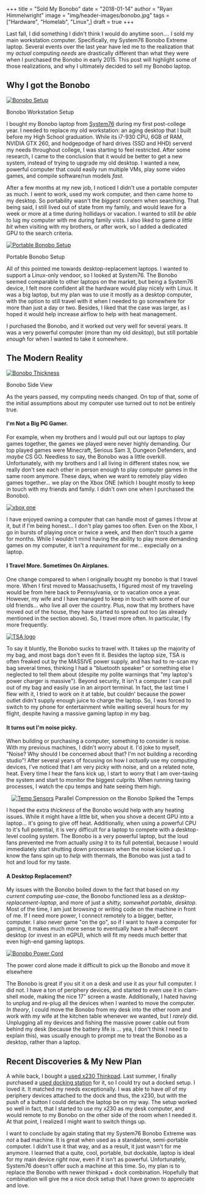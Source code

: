 +++
title  = "Sold My Bonobo"
date   = "2018-01-14"
author = "Ryan Himmelwright"
image  = "img/header-images/bonobo.jpg"
tags   = ["Hardware", "Homelab", "Linux",]
draft  = true
+++

Last fall, I did something I didn't think I would do anytime soon.... I sold my
main workstation computer. Specifically, my System76 Bonobo Extreme laptop.
Several events over the last year have led me to the realization that my
*actual* computing *needs* are drastically different than what they were when I
purchased the Bonobo in early 2015. This post will highlight some of those
realizations, and why I ultimately decided to sell my Bonobo laptop.

<!--more-->

## Why I got the Bonobo

<a href="../../img/posts/sold-bonobo/alakazam.jpg"><img alt="Bonobo Setup" src="../../img/posts/sold-bonobo/alakazam.jpg" style="max-width: 100%;"/></a>
<div id="caption">Bonobo Workstation Setup</div>


I bought my Bonobo laptop from [System76](https://www.system76.com) during my
first post-college year. I needed to replace my old workstation: an aging
desktop that I built before my High School graduation. While its i7-930 CPU,
6GB of RAM, NVIDIA GTX 260, and hodgepodge of hard drives (SSD and HHD) serverd
my needs throughout college, I was starting to feel restricted. After some
research, I came to the conclusion that it would be better to get a new system,
instead of trying to upgrade my old desktop. I wanted a new, powerful computer
that could easily run multiple VMs, play some video games, and compile
software/run models *fast*.

After a few months at my new job, I noticed I didn't use a portable computer
as much. I went to work, used my work computer, and then came home to my
desktop. So portability wasn't the *biggest* concern when searching. That being
said, I still lived out of state from my family, and would leave for a week or
more at a time during hollidays or vacation. I wanted to still *be able* to lug
my computer with me during family vists. I also liked to game *a little bit*
when visiting with my brothers, or after work, so I added a dedicated GPU to the search criteria.

<a href="../../img/posts/sold-bonobo/portable-setup.jpg"><img alt="Portable Bonobo Setup" src="../../img/posts/sold-bonobo/portable-setup.jpg" style="max-width: 100%;"/></a>
<div id="caption">Portable Bonobo Setup</div>

All of this pointed me towards desktop-replacement laptops. I wanted to support
a Linux-only vendoor, so I looked at System76. The Bonobo seemed comparable to
other laptops on the market, but being a System76 device, I felt more confident
all the hardware would play nicely with Linux. It was a big laptop, but my plan
was to use it mostly as a desktop computer, with the option to still travel with
it when I needed to go somewhere for more than just a day or two. Besides, I
liked that the case was larger, as I hoped it would help increase airflow
to help with heat management.

I purchased the Bonobo, and it worked out very well for several years. It was a
very powerful computer (more than my old *desktop*), but still portable *enough*
for when I wanted to take it somewhere.


## The Modern Reality

<a href="../../img/posts/sold-bonobo/side-view.jpg"><img alt="Bonobo Thickness" src="../../img/posts/sold-bonobo/side-view.jpg" style="max-width: 100%;"/></a>
<div id="caption">Bonobo Side View</div>

As the years passed, my computing needs changed. On top of that, some of the
initial assumptions about my computer use turned out to not be entirely true.

#### I'm Not a Big ~~PC~~ Gamer.


For example, when my brothers and I would pull out our laptops to play games
together, the games we played were never highly demanding. Our top played games
were Minecraft, Serious Sam 3, Dungeon Defenders, and *maybe* CS GO. Needless to
say, the Bonobo was a little overkill. Unfortunately, with my brothers and I all
living in different states now, we really don't see each other in person enough
to play computer games in the same room anymore. These days, when we want to
remotely play video games together... we play on the Xbox ONE (which I bought
mostly to keep in touch with my friends and family. I didn't own one when I
purchased the Bonobo).

<a href="../../img/posts/sold-bonobo/xboxone.png"><img alt="xbox one" src="../../img/posts/sold-bonobo/xboxone.png" style="max-width: 100%;"/></a>

I have enjoyed owning a computer that can handle most of games I throw at
it, but if I'm being honest... I don't play games too often. Even on the Xbox,
I go in bursts of playing once or twice a week, and then don't touch a game for
months. While I wouldn't mind having the ability to play more demanding games on
my computer, it isn't a *requirement* for me... expecially on a laptop.

#### I Travel More. Sometimes On Airplanes.

One change compared to when I originally bought my bonobo is that I travel more.
When I first moved to Massachusetts, I figured most of my traveling would be
from here back to Pennsylvania, or to vacation once a year. However, my
wife and I have managed to keep in touch with some of our old friends... who
live all over the country. Plus, now that my brothers have moved out of
the house, they have started to spread out too (as already mentioned in the
section above). So, I travel more often. In particular, I fly more
frequently.

<a href="../../img/posts/sold-bonobo/tsa.png"><img alt="TSA logo" src="../../img/posts/sold-bonobo/tsa.png" style="max-width: 80%;"/></a>

To say it bluntly, the Bonobo sucks to travel with. It takes up the majority of
my bag, and most bags don't even fit it. Besides the laptop size, TSA is often
freaked out by the MASSIVE power supply, and has had to re-scan my bag several
times, thinking I had a "bluetooth speaker" or something else I neglected to
tell them about (despite my polite warnings that "my laptop's power charger is
massive"). Beyond security, It isn't a computer I can pull out of my bag
and easily use in an airport terminal. In fact, the last time I flew with it, I
tried to work on it at table, but couldn' because the power
outlet didn't supply enough juice to charge the laptop. So, I was
forced to switch to my phone for entertainment while waiting several hours
for my flight, despite having a massive gaming laptop in my bag.

#### It turns out I'm noise picky.

When building or purchasing a computer, something to consider is noise. With my
previous machines, I didn't worry about it. I'd joke to myself, "Noise? Why
should I be concerned about that? I'm not building a recording studio"! After
several years of focusing on how I *actually* use my computing devices, I've
noticed that I am very picky with noise, and on a related note, heat. Every time
I hear the fans kick up, I start to worry that I am over-taxing the system and
start to monitor the biggest culprits. When running taxing processes, I watch
the cpu temps and hate seeing them high.

<center>
<a href="../../img/posts/sold-bonobo/temps.jpg"><img alt="Temp Sensors" src="../../img/posts/sold-bonobo/temps.jpg" style="max-width: 80%;"/></a>

<caption>Parallel Compression on the Bonobo Spiked the Temps</caption>
</center>

I hoped the extra *thickness* of the Bonobo would help with any heating issues.
While it might have a little bit, when you shove a decent GPU into a laptop...
it's going to give off heat. Additionally, when using a powerful CPU to it's
full potential, it is very difficult for a laptop to compete with a
desktop-level cooling system. The Bonobo is a very powerful laptop, but the loud
fans prevented me from actually *using* it to its full potential, because I
would immediately start shutting down processes when the noise kicked up. I know
the fans spin up to *help* with thermals, the Bonobo was just a tad to hot and
loud for my taste.


#### A Desktop Replacement?

My issues with the Bonobo boiled down to the fact that based on *my current
computing use-case*, the Bonobo functioned less as a
*desktop-replacement-laptop*, and more of just a *shitty, somewhat portable,
desktop*. Most of the time, I am just browsing or writing code on the machine in
front of me. If I need more power, I connect remotely to a bigger, better,
computer. I also never game "on the go", so if I want to have a computer for
gaming, it makes much more sense to eventually have a half-decent desktop (or
invest in an eGPU), which will fit my needs much better that even high-end
gaming laptops.

<a href="../../img/posts/sold-bonobo/power-cord.jpg"><img alt="Bonobo Power Cord" src="../../img/posts/sold-bonobo/power-cord.jpg" style="max-width: 100%;"/></a>
<caption>The power cord alone made it difficult to pick up the Bonobo and move it elsewhere</caption>

The Bonobo is great if you sit it on a desk and use it as your full computer. I
did not. I have a ton of periphery devices, and started to even use it in
clam-shell mode, making the nice 17" screen a waste. Additionally, I hated
having to unplug and re-plug all the devices when I wanted to move the computer.
*In theory*, I could move the Bonobo from my desk into the other room and work
with my wife at the kitchen table whenever we wanted, but I *rarely* did.
Unplugging all my devices and fishing the massive power cable out from behind my
desk (because the battery life is ... yea, I don't think I need to explain
this), was usually enough to prompt me to treat the Bonobo as a desktop, rather
than a laptop.

## Recent Discoveries & My New Plan

A while back, I bought a [used x230 Thinkpad](../my-new-used-x230/). Last
summer, I finally purchased a [used docking
station](https://www.ebay.com/itm/Lenovo-Thinkpad-Mini-Docking-Station-Series-3-USB-3-0-T410-L420-L520-X230-T530/272238176342?epid=562055390&hash=item3f62a8e856:g:PbIAAOSw2x1XMPHU:sc:USPSPriority!02703!US!-1)
for it, so I could try out a docked setup. I loved it. It matched my needs
exceptionally. I was able to have *all* of my periphery devices attached to the
dock and thus, the x230, but with the push of a button I could detach the laptop be
on my way. The setup worked so well in fact, that I started to use my x230 as my
desk computer, and would remote to my Bonobo on the other side of the room when
I needed it. At that point, I realized I might want to switch things up.

I want to conclude by again stating that my System76 Bonobo Extreme was *not* a
bad machine. It is great when used as a standalone, semi-portable computer. I
didn't use it that way, and as a result, it just wasn't for me anymore. I
learned that a quite, cool, portable, but dockable, laptop is ideal for my main
device *right now*, even if it isn't as powerful. Unfortunately, System76
doesn't offer such a machine at this time. So, my plan is to replace the Bonobo
with newer thinkpad + dock combination. Hopefully that combination will give me
a nice dock setup that I have grown to appreciate and love.
